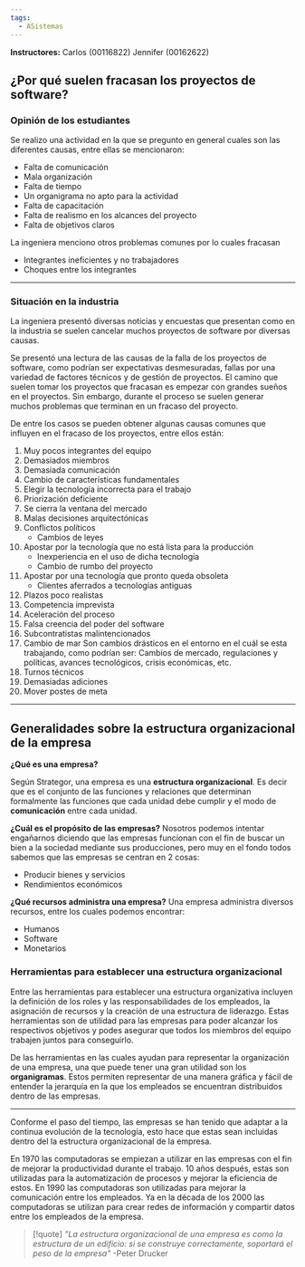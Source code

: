 ```yaml
---
tags:
  - ASistemas
---
```

**Instructores:** 
Carlos (00116822)
Jennifer (00162622)
## ¿Por qué suelen fracasan los proyectos de software?

### Opinión de los estudiantes

Se realizo una actividad en la que se pregunto en general cuales son las diferentes causas, entre ellas se mencionaron:
- Falta de comunicación
- Mala organización
- Falta de tiempo
- Un organigrama no apto para la actividad
- Falta de capacitación
- Falta de realismo en los alcances del proyecto
- Falta de objetivos claros

La ingeniera menciono otros problemas comunes por lo cuales fracasan
- Integrantes ineficientes y no trabajadores
- Choques entre los integrantes
---

### Situación en la industria

La ingeniera presentó diversas noticias y encuestas que presentan como en  la industria se suelen cancelar muchos proyectos de software por diversas causas.

Se presentó una lectura de las causas de la falla de los proyectos de software, como podrían ser expectativas desmesuradas, fallas por una variedad de factores técnicos y de gestión de proyectos. 
El camino que suelen tomar los proyectos que fracasan es empezar con grandes sueños en el proyectos. Sin embargo, durante el proceso se suelen generar muchos problemas que terminan en un fracaso del proyecto.

De entre los casos se pueden obtener algunas causas comunes que influyen en el fracaso de los proyectos, entre ellos están:

1. Muy pocos integrantes del equipo
2. Demasiados miembros
3. Demasiada comunicación
4. Cambio de características fundamentales
5. Elegir la tecnología incorrecta para el trabajo
6. Priorización deficiente
7. Se cierra la ventana del mercado
8. Malas decisiones arquitectónicas
9. Conflictos políticos
	- Cambios de leyes
10. Apostar por la tecnología que no está lista para la producción
	- Inexperiencia en el uso de dicha tecnología
	- Cambio de rumbo del proyecto
11. Apostar por una tecnología que pronto queda obsoleta
	- Clientes aferrados a tecnologías antiguas
12. Plazos poco realistas
13. Competencia imprevista
14. Aceleración del proceso
15. Falsa creencia del poder del software
16. Subcontratistas malintencionados
17. Cambio de mar 
	Son cambios drásticos en el entorno en el cuál se esta trabajando, como podrían ser: Cambios de mercado, regulaciones y políticas, avances tecnológicos, crisis económicas, etc.
18. Turnos técnicos
19. Demasiadas adiciones
20. Mover postes de meta

---

## Generalidades sobre la estructura organizacional de la empresa

**¿Qué es una empresa?**

Según Strategor, una empresa es una **estructura organizacional**. Es decir que es el conjunto de las funciones y relaciones que determinan formalmente las funciones que cada unidad debe cumplir y el modo de **comunicación** entre cada unidad.

**¿Cuál es el propósito de las empresas?**
Nosotros podemos intentar engañarnos diciendo que las empresas funcionan con el fin de buscar un bien a la sociedad mediante sus producciones, pero muy en el fondo todos sabemos que las empresas se centran en 2 cosas:
- Producir bienes y servicios
- Rendimientos económicos


**¿Qué recursos administra una empresa?**
Una empresa administra diversos recursos, entre los cuales podemos encontrar:
- Humanos
- Software
- Monetarios

### Herramientas para establecer una estructura organizacional

Entre las herramientas para establecer una estructura organizativa incluyen la  definición de los roles y las responsabilidades de los empleados, la asignación de recursos y la creación de una estructura de liderazgo.
Estas herramientas son de utilidad para las empresas para poder alcanzar los respectivos objetivos y podes asegurar que todos los miembros del equipo trabajen juntos para conseguirlo.

De las herramientas en las cuales ayudan para representar la organización de una empresa, una que puede tener una gran utilidad son los **organigramas**.
Estos permiten representar de una manera gráfica y fácil de entender la jerarquía en la que los empleados se encuentran distribuidos dentro de las empresas.

---

Conforme el paso del tiempo, las empresas se han tenido que adaptar a la continua evolución de la tecnología, esto hace que estas sean incluidas dentro del la estructura organizacional de la empresa.

En 1970 las computadoras se empiezan a utilizar en las empresas con el fin de mejorar la productividad durante el trabajo.
10 años después, estas son utilizadas para la automatización de procesos y mejorar la eficiencia de estos.
En 1990 las computadoras son utilizadas para mejorar la comunicación entre los empleados.
Ya en la década de los 2000 las computadoras se utilizan para crear redes de información y compartir datos entre los empleados de la empresa.


> [!quote] 
> *"La estructura organizacional de una empresa es como la estructura de un edificio: si se construye correctamente, soportará el peso de la empresa"*
> -Peter Drucker


